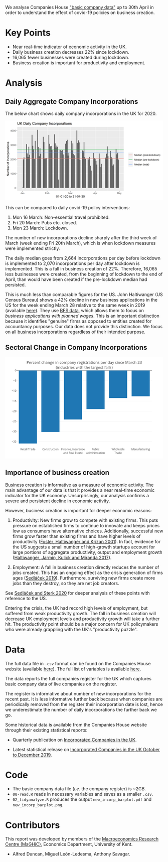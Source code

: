 We analyse Companies House ["basic company data"](http://download.companieshouse.gov.uk/en_output.html) up to 30th April in order to understand the effect of covid-19 policies on business creation.

# Key Points
 * Near real-time indicator of economic activity in the UK.
 * Daily business creation decreases 22% since lockdown.
 * 16,065 fewer businesses were created during lockdown.
 * Business creation is important for productivity and employment.
 
# Analysis

## Daily Aggregate Company Incorporations
The below chart shows daily company incorporations in the UK for 2020.

![daily incorps graph](new_incorp_barplot.png "new_incorp_barplot.png")

This can be compared to daily covid-19 policy interventions: 
 
1. Mon 16 March: Non-essential travel prohibited.
2. Fri 20 March: Pubs etc. closed.
3. Mon 23 March: Lockdown.

The number of new incorporations decline sharply after the third week of March (week ending Fri 20th March), which is when lockdown measures were implemented strictly. 

The daily median goes from 2,664 incorporations per day before lockdown is implemented to 2,070 incorporations per day after lockdown is implemented. This is a fall in business creation of 22%. Therefore, 16,065 less businesses were created, from the beginning of lockdown to the end of April, than would have been created if the pre-lockdown median had persisted. 

This is much less than comparable figures for the US. John Haltiwanger (US Census Bureau) shows a 42% decline in new business applications in the US for the week ending March 28 relative to the same week in 2019 (available [here](http://econweb.umd.edu/~haltiwan/first_look.pdf)). They use [BFS data](https://www.census.gov/data/experimental-data-products/weekly-business-formation-statistics.html), which allows them to focus on _business applications with planned wages_. This is an important distinction because it identifies "genuine" firms as opposed to entities created for accountancy purposes. Our data does not provide this distinction. We focus on all business incorporations regardless of their intended purpose.

## Sectoral Change in Company Incorporations

![sector_change graph](sector_change.png "sector_change.png")

## Importance of business creation

Business creation is informative as a measure of economic activity. The main advantage of our data is that it provides a near real-time economic indicator for the UK economy. Unsurprisingly, our analysis confirms a severe and persistent decline in economic activity.

However, business creation is important for deeper economic reasons:

1. Productivity: New firms grow to compete with existing firms. This puts pressure on established firms to continue to innovate and keeps prices low as consumers have alternative choices. Additionally, successful new firms grow faster than existing firms and have higher levels of productivity ([Foster, Haltiwanger and Krizan 2001](https://www.nber.org/chapters/c10129)). In fact, evidence for the US suggests a small number of high-growth startups account for large portions of aggregate productivity, output and employment growth ([Haltiwanger, Jarmin, Kulick and Miranda 2017](https://www.nber.org/chapters/c13492)).

2. Employment: A fall in business creation directly reduces the number of jobs created. This has an ongoing effect as the crisis generation of firms ages ([Sedláček 2019](https://www.sciencedirect.com/science/article/abs/pii/S0304393219300078)). Furthermore, surviving new firms create more jobs than they destroy, so they are net job creators. 

See [Sedláček and Sterk 2020](https://voxeu.org/article/startup-employment-calculator-covid-19) for deeper analysis of these points with reference to the US.

Entering the crisis, the UK had record high levels of employment, but suffered from weak productivity growth. The fall in business creation will decrease UK employment levels and productivity growth will take a further hit. The productivity point should be a major concern for UK policymakers who were already grappling with the UK's "productivity puzzle".

# Data
The full data file in `.csv` format can be found on the Companies House website (available [here](http://download.companieshouse.gov.uk/en_output.html)). The full list of variables is available [here](https://github.com/asavagar/companies_house_data_analysis/blob/master/freeDataProductDataset.pdf). 

The data reports the full companies register for the UK which captures basic company data of live companies on the register. 

The register is informative about number of new incorporations for the recent past. It is less informative further back because when companies are periodically removed from the register their incorporation date is lost, hence we underestimate the number of daily incorporations the further back we go. 

Some historical data is available from the Companies House website through their existing statistical reports:

 * Quarterly publication on [Incorporated Companies in the UK](https://www.gov.uk/search/research-and-statistics?content_store_document_type=published_statistics&keywords=Incorporated&organisations%5B%5D=companies-house&public_timestamp%5Bfrom%5D=&public_timestamp%5Bto%5D=).
    
 * Latest statistical release on [Incorporated Companies in the UK October to December 2019](https://www.gov.uk/government/statistics/incorporated-companies-in-the-uk-october-to-december-2019).

# Code
* The basic company data file (_i.e._ the company register) is ~2GB.
* `00-read.R` reads in necessary variables and saves as a smaller `.csv`.
* `02_tidyanalyze.R` produces the output `new_incorp_barplot.pdf` and `new_incorp_barplot.png`.

# Contributors
This report was developed by members of the [Macroeconomics Research Centre (MaGHiC)](https://research.kent.ac.uk/maghic/), Economics Department, University of Kent.
* Alfred Duncan, Miguel León-Ledesma, Anthony Savagar.

